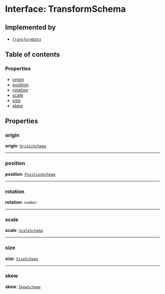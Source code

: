 # Interface: TransformSchema

## Implemented by

* [`TransformData`](/en/auto-docs/playground-react/classes/TransformData-1.md)

## Table of contents

### Properties

* [origin](/en/auto-docs/playground-react/interfaces/TransformSchema-1.md#origin)
* [position](/en/auto-docs/playground-react/interfaces/TransformSchema-1.md#position)
* [rotation](/en/auto-docs/playground-react/interfaces/TransformSchema-1.md#rotation)
* [scale](/en/auto-docs/playground-react/interfaces/TransformSchema-1.md#scale)
* [size](/en/auto-docs/playground-react/interfaces/TransformSchema-1.md#size)
* [skew](/en/auto-docs/playground-react/interfaces/TransformSchema-1.md#skew)

## Properties

### origin

**origin**: [`OriginSchema`](/en/auto-docs/playground-react/interfaces/OriginSchema.md)

***

### position

**position**: [`PositionSchema`](/en/auto-docs/playground-react/interfaces/PositionSchema.md)

***

### rotation

**rotation**: `number`

***

### scale

**scale**: [`ScaleSchema`](/en/auto-docs/playground-react/interfaces/ScaleSchema.md)

***

### size

**size**: [`SizeSchema`](/en/auto-docs/playground-react/interfaces/SizeSchema-1.md)

***

### skew

**skew**: [`SkewSchema`](/en/auto-docs/playground-react/interfaces/SkewSchema.md)
